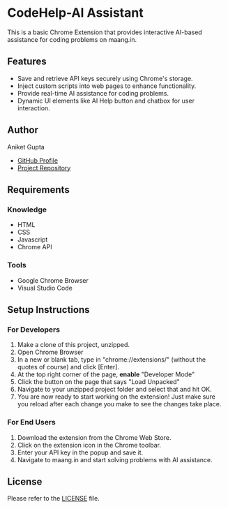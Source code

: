 # CodeHelp-AI Assistant
This is a basic Chrome Extension that provides interactive AI-based assistance for coding problems on maang.in.

## Features
- Save and retrieve API keys securely using Chrome's storage.
- Inject custom scripts into web pages to enhance functionality.
- Provide real-time AI assistance for coding problems.
- Dynamic UI elements like AI Help button and chatbox for user interaction.

## Author
Aniket Gupta
<!-- - [Author Website]() -->
- [GitHub Profile](https://github.com/Acadaniket-2001)
- [Project Repository](https://github.com/Aniket_Kumar_Gupta_submission)

## Requirements
### Knowledge
- HTML
- CSS
- Javascript
- Chrome API
### Tools
- Google Chrome Browser
- Visual Studio Code

## Setup Instructions
### For Developers
1. Make a clone of this project, unzipped.
2. Open Chrome Browser
3. In a new or blank tab, type in "chrome://extensions/" (without the quotes of course) and click [Enter].
4. At the top right corner of the page, **enable** "Developer Mode"
5. Click the button on the page that says "Load Unpacked"
6. Navigate to your unzipped project folder and select that and hit OK.
7. You are now ready to start working on the extension! Just make sure you reload after each change you make to see the changes take place.

### For End Users
1. Download the extension from the Chrome Web Store.
2. Click on the extension icon in the Chrome toolbar.
3. Enter your API key in the popup and save it.
4. Navigate to maang.in and start solving problems with AI assistance.

## License
Please refer to the [LICENSE](LICENSE) file.